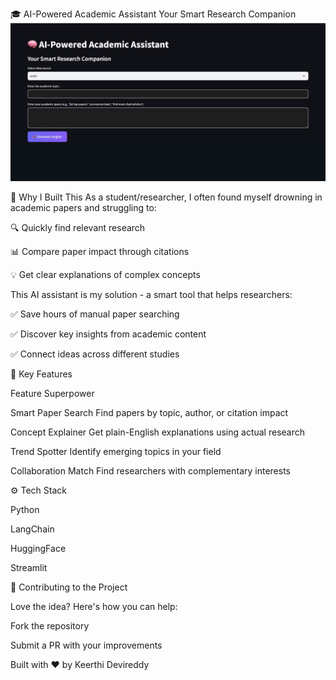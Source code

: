 🎓 AI-Powered Academic Assistant
Your Smart Research Companion
![Alt Text](https://github.com/keerthi77771/AI-academic-assistant/blob/main/Output%203)


🌟 Why I Built This
As a student/researcher, I often found myself drowning in academic papers and struggling to:

🔍 Quickly find relevant research

📊 Compare paper impact through citations

💡 Get clear explanations of complex concepts


This AI assistant is my solution - a smart tool that helps researchers:

✅ Save hours of manual paper searching

✅ Discover key insights from academic content

✅ Connect ideas across different studies


🚀 Key Features

Feature	Superpower

Smart Paper Search Find papers by topic, author, or citation impact

Concept Explainer	Get plain-English explanations using actual research

Trend Spotter	Identify emerging topics in your field

Collaboration Match	Find researchers with complementary interests


⚙️ Tech Stack

Python

LangChain

HuggingFace

Streamlit


🤝 Contributing to the Project

Love the idea? Here's how you can help:

Fork the repository

Submit a PR with your improvements


Built with ❤️ by Keerthi Devireddy

